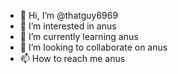 - 👋 Hi, I’m @thatguy6969
- 👀 I’m interested in anus
- 🌱 I’m currently learning anus
- 💞️ I’m looking to collaborate on anus
- 📫 How to reach me anus

<!---
thatguy6969/thatguy6969 is a ✨ special ✨ repository because its `README.md` (this file) appears on your GitHub profile.
You can click the Preview link to take a look at your changes.
--->
